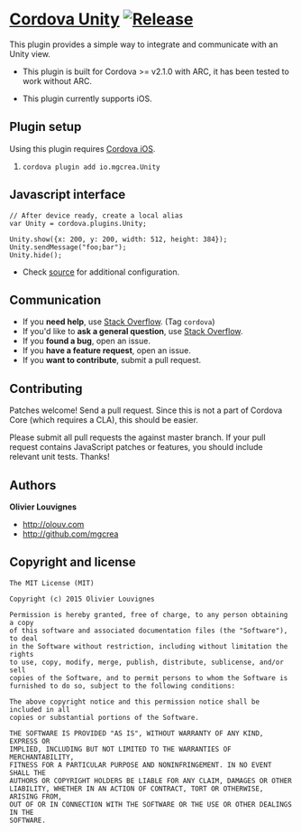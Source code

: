 # [Cordova Unity](https://github.com/mgcrea/cordova-unity) [![Release](https://img.shields.io/github/release/mgcrea/cordova-unity.svg)](https://github.com/mgcrea/cordova-unity/releases)

This plugin provides a simple way to integrate and communicate with an Unity view.

* This plugin is built for Cordova >= v2.1.0 with ARC, it has been tested to work without ARC.

* This plugin currently supports iOS.


## Plugin setup

Using this plugin requires [Cordova iOS](https://github.com/apache/cordova-ios).

1. `cordova plugin add io.mgcrea.Unity`


## Javascript interface

    // After device ready, create a local alias
    var Unity = cordova.plugins.Unity;

    Unity.show({x: 200, y: 200, width: 512, height: 384});
    Unity.sendMessage("foo;bar");
    Unity.hide();

* Check [source](https://github.com/mgcrea/cordova-unity/tree/master/www/Unity.js) for additional configuration.


## Communication

- If you **need help**, use [Stack Overflow](http://stackoverflow.com/questions/tagged/cordova). (Tag `cordova`)
- If you'd like to **ask a general question**, use [Stack Overflow](http://stackoverflow.com/questions/tagged/cordova).
- If you **found a bug**, open an issue.
- If you **have a feature request**, open an issue.
- If you **want to contribute**, submit a pull request.


## Contributing

Patches welcome! Send a pull request. Since this is not a part of Cordova Core (which requires a CLA), this should be easier.

Please submit all pull requests the against master branch. If your pull request contains JavaScript patches or features, you should include relevant unit tests. Thanks!


## Authors

**Olivier Louvignes**

+ http://olouv.com
+ http://github.com/mgcrea


## Copyright and license

    The MIT License (MIT)

    Copyright (c) 2015 Olivier Louvignes

    Permission is hereby granted, free of charge, to any person obtaining a copy
    of this software and associated documentation files (the "Software"), to deal
    in the Software without restriction, including without limitation the rights
    to use, copy, modify, merge, publish, distribute, sublicense, and/or sell
    copies of the Software, and to permit persons to whom the Software is
    furnished to do so, subject to the following conditions:

    The above copyright notice and this permission notice shall be included in all
    copies or substantial portions of the Software.

    THE SOFTWARE IS PROVIDED "AS IS", WITHOUT WARRANTY OF ANY KIND, EXPRESS OR
    IMPLIED, INCLUDING BUT NOT LIMITED TO THE WARRANTIES OF MERCHANTABILITY,
    FITNESS FOR A PARTICULAR PURPOSE AND NONINFRINGEMENT. IN NO EVENT SHALL THE
    AUTHORS OR COPYRIGHT HOLDERS BE LIABLE FOR ANY CLAIM, DAMAGES OR OTHER
    LIABILITY, WHETHER IN AN ACTION OF CONTRACT, TORT OR OTHERWISE, ARISING FROM,
    OUT OF OR IN CONNECTION WITH THE SOFTWARE OR THE USE OR OTHER DEALINGS IN THE
    SOFTWARE.
